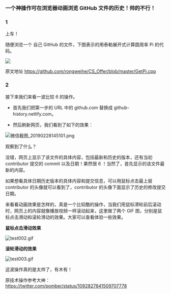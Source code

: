 ### 一个神操作可在浏览器动画浏览 GitHub 文件的历史！帅的不行！

### 1 

上车！

随便浏览一个 自己 GitHub 的文件，下图表示的用泰勒展开式计算圆周率 Pi 的代码。

![](E:\Documents\coolShell投稿\20190228-001.png)

原文地址 https://github.com/rongweihe/CS_Offer/blob/master/GetPi.cpp

### 2

接下来我们来看一波比较 6 的操作。

- 首先我们把第一步的 URL 中的 github.com 替换成 github-history.netlify.com。

- 然后刷新网页，我们看到了如下的效果：

![微信截图_20190228145101.png](https://i.loli.net/2019/02/28/5c7784e7a08fe.png)

观察到了什么？

没错，网页上显示了该文件的具体内容，包括最新和历史的版本，还有当初 contributor 提交的 commit 以及日期！果然很 6 ！当然了，首先显示的该文件最新的内容。

如果想看具体日期历史版本的具体内容和提交信息，可以用鼠标点击最上层 contributor 的头像就可以看到了，contributor 的头像下面显示了历史的修改提交日期。

来看看动画效果是怎样的，真是一个比较酷的操作，当我们用鼠标滑轮前后滚动时，网页上的内容就像播放视频一样滚动起来，这里做了两个 GIF 图，分别是鼠标点击滑动和滚轮滑动的效果。大家可以查看体验一些效果。

**鼠标点击滑动效果**

![test002.gif](https://i.loli.net/2019/02/28/5c7784540be2b.gif)

**滚轮滑动的效果**

![test003.gif](https://i.loli.net/2019/02/28/5c778471dc928.gif)

这波操作真的是太帅了，有木有！

原技术操作参考大神：<https://twitter.com/pomber/status/1092827841509707778>

